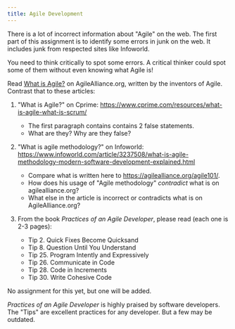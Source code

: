 ```yaml
---
title: Agile Development
---
```


There is a lot of incorrect information about "Agile" on the web.
The first part of this assignment is to identify some errors in
junk on the web.  It includes junk from respected sites like Infoworld.

You need to think critically to spot some errors.  A critical
thinker could spot some of them without even knowing what Agile is!

Read [What is Agile?](https://www.agilealliance.org/agile101/) on AgileAlliance.org, written by the inventors of Agile. Contrast that to these articles:


1. "What is Agile?" on Cprime: https://www.cprime.com/resources/what-is-agile-what-is-scrum/
   - The first paragraph contains contains 2 false statements.  
   - What are they?  Why are they false?

2. "What is agile methodology?" on Infoworld: https://www.infoworld.com/article/3237508/what-is-agile-methodology-modern-software-development-explained.html
   - Compare what is written here to https://agilealliance.org/agile101/.
   - How does his usage  of "Agile methodology" *contradict* what is on agilealliance.org?
   - What else in the article is incorrect or contradicts what is on AgileAlliance.org?

3. From the book *Practices of an Agile Developer*, please read (each one is 2-3 pages):
   - Tip 2. Quick Fixes Become Quicksand
   - Tip 8. Question Until You Understand
   - Tip 25. Program Intently and Expressively
   - Tip 26. Communicate in Code
   - Tip 28. Code in Increments
   - Tip 30. Write Cohesive Code

No assignment for this yet, but one will be added.

*Practices of an Agile Developer* is highly praised by software developers.
The "Tips" are excellent practices for any developer. 
But a few may be outdated.
